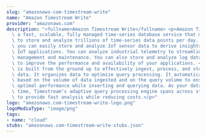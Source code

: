 ```yaml
---
slug: "amazonaws-com-timestream-write"
name: "Amazon Timestream Write"
provider: "amazonaws.com"
description: "<fullname>Amazon Timestream Write</fullname> <p>Amazon Timestream is\
  \ a fast, scalable, fully managed time-series database service that makes it easy\
  \ to store and analyze trillions of time-series data points per day. With Timestream,\
  \ you can easily store and analyze IoT sensor data to derive insights from your\
  \ IoT applications. You can analyze industrial telemetry to streamline equipment\
  \ management and maintenance. You can also store and analyze log data and metrics\
  \ to improve the performance and availability of your applications. </p> <p>Timestream\
  \ is built from the ground up to effectively ingest, process, and store time-series\
  \ data. It organizes data to optimize query processing. It automatically scales\
  \ based on the volume of data ingested and on the query volume to ensure you receive\
  \ optimal performance while inserting and querying data. As your data grows over\
  \ time, Timestream’s adaptive query processing engine spans across storage tiers\
  \ to provide fast analysis while reducing costs.</p>"
logo: "amazonaws.com-timestream-write-logo.png"
logoMediaType: "image/png"
tags:
- name: "cloud"
stubs: "amazonaws.com-timestream-write-stubs.json"
---
```

